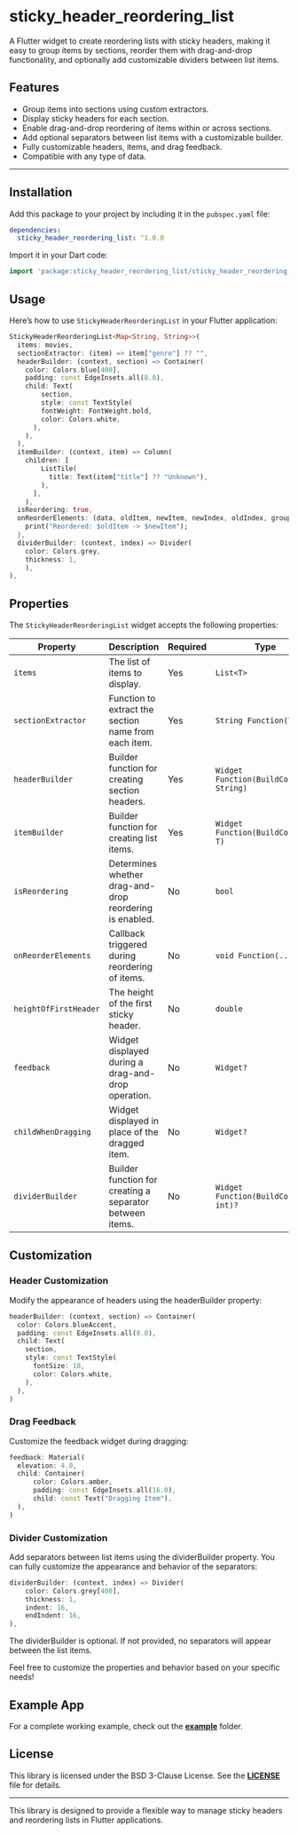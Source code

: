 # sticky_header_reordering_list

A Flutter widget to create reordering lists with sticky headers, making it easy to group items by
sections, reorder them with drag-and-drop functionality, and optionally add customizable dividers between list items.

## Features

- Group items into sections using custom extractors.
- Display sticky headers for each section.
- Enable drag-and-drop reordering of items within or across sections.
- Add optional separators between list items with a customizable builder.
- Fully customizable headers, items, and drag feedback.
- Compatible with any type of data.

---

## Installation

Add this package to your project by including it in the `pubspec.yaml` file:

```yaml
dependencies:
  sticky_header_reordering_list: ^1.0.0
```

Import it in your Dart code:

```dart
import 'package:sticky_header_reordering_list/sticky_header_reordering_list.dart';
```

## Usage

Here’s how to use `StickyHeaderReorderingList` in your Flutter application:

```dart
StickyHeaderReorderingList<Map<String, String>>(
  items: movies,
  sectionExtractor: (item) => item["genre"] ?? "",
  headerBuilder: (context, section) => Container(
    color: Colors.blue[400],
    padding: const EdgeInsets.all(8.0),
    child: Text(
        section,
        style: const TextStyle(
        fontWeight: FontWeight.bold,
        color: Colors.white,
      ),
    ),
  ),
  itemBuilder: (context, item) => Column(
    children: [
        ListTile(
          title: Text(item["title"] ?? "Unknown"),
        ),
      ],
    ),
  isReordering: true,
  onReorderElements: (data, oldItem, newItem, newIndex, oldIndex, groupedItems) {
    print("Reordered: $oldItem -> $newItem");
  },
  dividerBuilder: (context, index) => Divider(
    color: Colors.grey,
    thickness: 1,
    ),
),
```

## Properties

The `StickyHeaderReorderingList` widget accepts the following properties:

| Property              | Description                                             | Required | Type                                   | Default |
| --------------------- | ------------------------------------------------------- | -------- | -------------------------------------- | ------- |
| `items`               | The list of items to display.                           | Yes      | `List<T>`                              |         |
| `sectionExtractor`    | Function to extract the section name from each item.    | Yes      | `String Function(T)`                   |         |
| `headerBuilder`       | Builder function for creating section headers.          | Yes      | `Widget Function(BuildContext, String)` |         |
| `itemBuilder`         | Builder function for creating list items.               | Yes      | `Widget Function(BuildContext, T)`     |         |
| `isReordering`       | Determines whether drag-and-drop reordering is enabled. | No       | `bool`                                 | `false` |
| `onReorderElements`   | Callback triggered during reordering of items.          | No       | `void Function(...)`                   | `null`  |
| `heightOfFirstHeader` | The height of the first sticky header.                  | No       | `double`                               | `50`    |
| `feedback`            | Widget displayed during a drag-and-drop operation.      | No       | `Widget?`                              | `null`  |
| `childWhenDragging`   | Widget displayed in place of the dragged item.          | No       | `Widget?`                              | `null`  |
| `dividerBuilder`   | 	Builder function for creating a separator between items.          | No       | `Widget Function(BuildContext, int)?`  | `null`  |

## Customization

### Header Customization

Modify the appearance of headers using the headerBuilder property:

```dart
headerBuilder: (context, section) => Container(
  color: Colors.blueAccent,
  padding: const EdgeInsets.all(8.0),
  child: Text(
    section,
    style: const TextStyle(
      fontSize: 18,
      color: Colors.white,
    ),
  ),
)
```

### Drag Feedback

Customize the feedback widget during dragging:

```dart
feedback: Material(
  elevation: 4.0,
  child: Container(
      color: Colors.amber,
      padding: const EdgeInsets.all(16.0),
      child: const Text("Dragging Item"),
  ),
)
```

### Divider Customization

Add separators between list items using the dividerBuilder property. You can fully customize the appearance and behavior of the separators:

```dart
dividerBuilder: (context, index) => Divider(
    color: Colors.grey[400],
    thickness: 1,
    indent: 16,
    endIndent: 16,
),
```
The dividerBuilder is optional. If not provided, no separators will appear between the list items.

Feel free to customize the properties and behavior based on your specific needs!

## Example App

For a complete working example, check out the [**example**](https://github.com/iAmEmanuele/sticky_header_reordering_list/tree/main/example) folder.

## License

This library is licensed under the BSD 3-Clause License. See the [**LICENSE**](https://github.com/iAmEmanuele/sticky_header_reordering_list/blob/main/LICENSE) file for details.

---

This library is designed to provide a flexible way to manage sticky headers and reordering lists in
Flutter applications.
